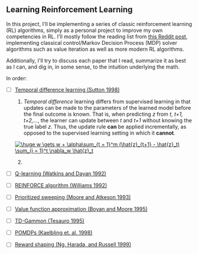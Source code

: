 ## Learning Reinforcement Learning 

In this project, I'll be implementing a series of classic reinforcement learning (RL) algorithms, simply as a personal project to improve my own competencies in RL. I'll mostly follow the reading list from [this Reddit post](https://old.reddit.com/r/reinforcementlearning/comments/8k356e/new_phd_student_what_papers_should_i_read_first/), implementing classical control/Markov Decision Process (MDP) solver algorithms such as value iteration as well as more modern RL algorithms. 

Additionally, I'll try to discuss each paper that I read, summarize it as best as I can, and dig in, in some sense, to the intuition underlying the math. 

In order: 

* [ ] [Temporal difference learning (Sutton 1998)](https://link.springer.com/content/pdf/10.1007/BF00115009.pdf)

  1. _Temporal difference_ learning differs from supervised learning in that updates can be made to the parameters of the learned model before the final outcome is known. That is, when predicting _z_ from _t, t+1, t+2,..._, the learner can update between _t_ and _t+1_ without knowing the true label _z_. Thus, the update rule **can** be applied incrementally, as opposed to the supervised learning setting in which it **cannot**.

  <a href="https://www.codecogs.com/eqnedit.php?latex=\huge&space;w&space;\gets&space;w&space;&plus;&space;\alpha\sum_{t&space;=&space;1}^m&space;(\hat{z}_{t&plus;1}&space;-&space;\hat{z}_t)&space;\sum_{i&space;=&space;1}^t&space;\nabla_w&space;\hat{z}_t" target="_blank"><img src="https://latex.codecogs.com/gif.latex?\huge&space;w&space;\gets&space;w&space;&plus;&space;\alpha\sum_{t&space;=&space;1}^m&space;(\hat{z}_{t&plus;1}&space;-&space;\hat{z}_t)&space;\sum_{i&space;=&space;1}^t&space;\nabla_w&space;\hat{z}_t" title="\huge w \gets w + \alpha\sum_{t = 1}^m (\hat{z}_{t+1} - \hat{z}_t) \sum_{i = 1}^t \nabla_w \hat{z}_t" /></a>

  2. 

* [ ] [Q-learning (Watkins and Dayan 1992)](https://link.springer.com/content/pdf/10.1007/BF00992698.pdf)

* [ ] [REINFORCE algorithm (Williams 1992)](http://citeseerx.ist.psu.edu/viewdoc/download?doi=10.1.1.129.8871&rep=rep1&type=pdf)

* [ ] [Prioritized sweeping (Moore and Atkeson 1993)](https://link.springer.com/content/pdf/10.1007/BF00993104.pdf)

* [ ] [Value function approximation (Boyan and Moore 1995)](http://papers.nips.cc/paper/1018-generalization-in-reinforcement-learning-safely-approximating-the-value-function.pdf)

* [ ] [TD-Gammon (Tesauro 1995)](http://enzodesiage.com/wp-content/uploads/2017/08/tesauro-tdgammon-1995.pdf)

* [ ] [POMDPs (Kaelbling et. al. 1998)](http://www.ai.mit.edu/courses/6.825/pdf/pomdp.pdf)

* [ ] [Reward shaping (Ng, Harada, and Russell 1999)](http://robotics.stanford.edu/%7Eang/papers/shaping-icml99.pdf)